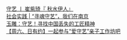   
[守艺 丨 崔紫琦『 秋水伊人』](http://www.dianyue.me/archives/718/aa4ay6u4fekz9ahg/)  
[社会实践 | “寻魂守艺”，我们在南京](http://www.dianyue.me/archives/013/iprstnm5nw7h7z5d/)  
[玉雕：守艺！寻找中国丢失的工匠精神](http://www.dianyue.me/archives/893/zpcvg2jmkmko4kxw/)  
[【周六、日有约】一起参与“爱守艺”亲子工作坊吧](http://www.dianyue.me/archives/313/ocetkz2b0ocug2mv/)